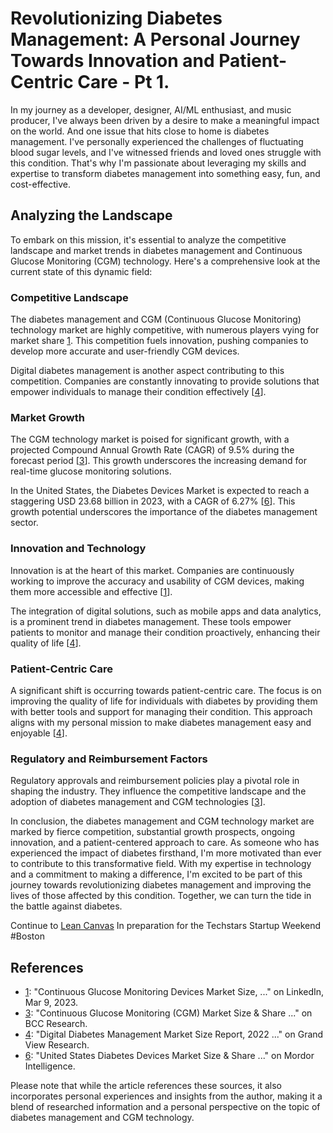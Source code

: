 # Revolutionizing Diabetes Management: A Personal Journey Towards Innovation and Patient-Centric Care - Pt 1.

In my journey as a developer, designer, AI/ML enthusiast, and music producer, I've always been driven by a desire to make a meaningful impact on the world. And one issue that hits close to home is diabetes management. I've personally experienced the challenges of fluctuating blood sugar levels, and I've witnessed friends and loved ones struggle with this condition. That's why I'm passionate about leveraging my skills and expertise to transform diabetes management into something easy, fun, and cost-effective.

## Analyzing the Landscape

To embark on this mission, it's essential to analyze the competitive landscape and market trends in diabetes management and Continuous Glucose Monitoring (CGM) technology. Here's a comprehensive look at the current state of this dynamic field:

### Competitive Landscape

The diabetes management and CGM (Continuous Glucose Monitoring) technology market are highly competitive, with numerous players vying for market share [1](https://www.linkedin.com/pulse/continuous-glucose-monitoring-devices-market-size-share-hancock). This competition fuels innovation, pushing companies to develop more accurate and user-friendly CGM devices.

Digital diabetes management is another aspect contributing to this competition. Companies are constantly innovating to provide solutions that empower individuals to manage their condition effectively [[4](https://www.grandviewresearch.com/industry-analysis/digital-diabetes-management-market)].

### Market Growth

The CGM technology market is poised for significant growth, with a projected Compound Annual Growth Rate (CAGR) of 9.5% during the forecast period [[3](https://www.bccresearch.com/market-research/healthcare/continuous-glucose-monitoring-cgm-technology-markets-report.html)]. This growth underscores the increasing demand for real-time glucose monitoring solutions.

In the United States, the Diabetes Devices Market is expected to reach a staggering USD 23.68 billion in 2023, with a CAGR of 6.27% [[6](https://www.mordorintelligence.com/industry-reports/usa-diabetes-devices-market)]. This growth potential underscores the importance of the diabetes management sector.

### Innovation and Technology

Innovation is at the heart of this market. Companies are continuously working to improve the accuracy and usability of CGM devices, making them more accessible and effective [[1](https://www.linkedin.com/pulse/continuous-glucose-monitoring-devices-market-size-share-hancock)].

The integration of digital solutions, such as mobile apps and data analytics, is a prominent trend in diabetes management. These tools empower patients to monitor and manage their condition proactively, enhancing their quality of life [[4](https://www.grandviewresearch.com/industry-analysis/digital-diabetes-management-market)].

### Patient-Centric Care

A significant shift is occurring towards patient-centric care. The focus is on improving the quality of life for individuals with diabetes by providing them with better tools and support for managing their condition. This approach aligns with my personal mission to make diabetes management easy and enjoyable [[4](https://www.grandviewresearch.com/industry-analysis/digital-diabetes-management-market)].

### Regulatory and Reimbursement Factors

Regulatory approvals and reimbursement policies play a pivotal role in shaping the industry. They influence the competitive landscape and the adoption of diabetes management and CGM technologies [[3](https://www.bccresearch.com/market-research/healthcare/continuous-glucose-monitoring-cgm-technology-markets-report.html)].

In conclusion, the diabetes management and CGM technology market are marked by fierce competition, substantial growth prospects, ongoing innovation, and a patient-centered approach to care. As someone who has experienced the impact of diabetes firsthand, I'm more motivated than ever to contribute to this transformative field. With my expertise in technology and a commitment to making a difference, I'm excited to be part of this journey towards revolutionizing diabetes management and improving the lives of those affected by this condition. Together, we can turn the tide in the battle against diabetes.

Continue to [Lean Canvas](b.revolution.diabetes-management-and-CGM-technology) In preparation for the Techstars Startup Weekend #Boston

## References

- [1](https://www.linkedin.com/pulse/continuous-glucose-monitoring-devices-market-size-share-hancock): "Continuous Glucose Monitoring Devices Market Size, ..." on LinkedIn, Mar 9, 2023.
- [3](https://www.bccresearch.com/market-research/healthcare/continuous-glucose-monitoring-cgm-technology-markets-report.html): "Continuous Glucose Monitoring (CGM) Market Size & Share ..." on BCC Research.
- [4](https://www.grandviewresearch.com/industry-analysis/digital-diabetes-management-market): "Digital Diabetes Management Market Size Report, 2022 ..." on Grand View Research.
- [6](https://www.mordorintelligence.com/industry-reports/usa-diabetes-devices-market): "United States Diabetes Devices Market Size & Share ..." on Mordor Intelligence.

Please note that while the article references these sources, it also incorporates personal experiences and insights from the author, making it a blend of researched information and a personal perspective on the topic of diabetes management and CGM technology.
